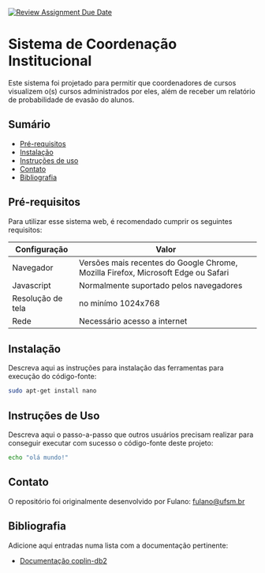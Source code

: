 [![Review Assignment Due Date](https://classroom.github.com/assets/deadline-readme-button-22041afd0340ce965d47ae6ef1cefeee28c7c493a6346c4f15d667ab976d596c.svg)](https://classroom.github.com/a/agg6sSBC)

# Sistema de Coordenação Institucional

Este sistema foi projetado para permitir que coordenadores de cursos visualizem o(s) cursos
administrados por eles, além de receber um relatório de probabilidade de evasão do alunos.

## Sumário

* [Pré-requisitos](#pré-requisitos)
* [Instalação](#instalação)
* [Instruções de uso](#instruções-de-uso)
* [Contato](#contato)
* [Bibliografia](#bibliografia)

## Pré-requisitos

Para utilizar esse sistema web, é recomendado cumprir os seguintes requisitos:

| Configuração      | Valor                                                                             |
|-------------------|-----------------------------------------------------------------------------------|
| Navegador         | Versões mais recentes do Google Chrome, Mozilla Firefox, Microsoft Edge ou Safari |
| Javascript        | Normalmente suportado pelos navegadores                                           |
| Resolução de tela | no minímo 1024x768                                                                |
| Rede              | Necessário acesso a internet                                                      |

## Instalação

Descreva aqui as instruções para instalação das ferramentas para execução do código-fonte:

```bash
sudo apt-get install nano
```

## Instruções de Uso

Descreva aqui o passo-a-passo que outros usuários precisam realizar para conseguir executar com sucesso o código-fonte
deste projeto:

```bash
echo "olá mundo!"
```

## Contato

O repositório foi originalmente desenvolvido por Fulano: [fulano@ufsm.br]()

## Bibliografia

Adicione aqui entradas numa lista com a documentação pertinente:

* [Documentação coplin-db2](https://pypi.org/project/coplin-db2/)